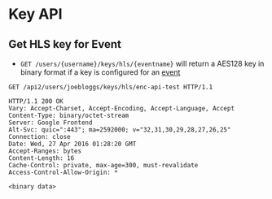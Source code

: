 Key API
====================

Get HLS key for Event  
-------------

* `GET /users/{username}/keys/hls/{eventname}` will return a AES128 key in binary format if a key is configured for an [event](event.md)

```http
GET /api2/users/joebloggs/keys/hls/enc-api-test HTTP/1.1

HTTP/1.1 200 OK
Vary: Accept-Charset, Accept-Encoding, Accept-Language, Accept
Content-Type: binary/octet-stream
Server: Google Frontend
Alt-Svc: quic=":443"; ma=2592000; v="32,31,30,29,28,27,26,25"
Connection: close
Date: Wed, 27 Apr 2016 01:28:20 GMT
Accept-Ranges: bytes
Content-Length: 16
Cache-Control: private, max-age=300, must-revalidate
Access-Control-Allow-Origin: *

<binary data>
```
